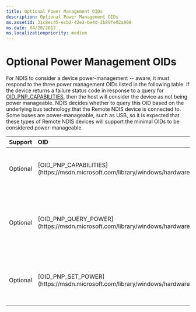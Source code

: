 ```yaml
---
title: Optional Power Management OIDs
description: Optional Power Management OIDs
ms.assetid: 31c8ec45-ecb2-42e2-be4d-2b89fe02a908
ms.date: 04/20/2017
ms.localizationpriority: medium
---
```


# Optional Power Management OIDs





For NDIS to consider a device power-management -- aware, it must respond to the three power management OIDs listed in the following table. If the device returns a failure status code in response to a query for [OID\_PNP\_CAPABILITIES](https://msdn.microsoft.com/library/windows/hardware/ff569774), then the host will consider the device as not being power manageable. NDIS decides whether to query this OID based on the underlying bus technology that the Remote NDIS device is connected to. Some buses are power-manageable, such as USB, so it is expected that these types of Remote NDIS devices will support the minimal OIDs to be considered power-manageable.

<table>
<colgroup>
<col width="33%" />
<col width="33%" />
<col width="33%" />
</colgroup>
<thead>
<tr class="header">
<th align="left">Support</th>
<th align="left">OID</th>
<th align="left">Description</th>
</tr>
</thead>
<tbody>
<tr class="odd">
<td align="left"><p>Optional</p></td>
<td align="left"><p>[OID_PNP_CAPABILITIES](https://msdn.microsoft.com/library/windows/hardware/ff569774)</p></td>
<td align="left"><p>The NIC's Power Management abilities</p></td>
</tr>
<tr class="even">
<td align="left"><p>Optional</p></td>
<td align="left"><p>[OID_PNP_QUERY_POWER](https://msdn.microsoft.com/library/windows/hardware/ff569778)</p></td>
<td align="left"><p>A query to determine whether the device can transition to a specific power state.</p></td>
</tr>
<tr class="odd">
<td align="left"><p>Optional</p></td>
<td align="left"><p>[OID_PNP_SET_POWER](https://msdn.microsoft.com/library/windows/hardware/ff569780)</p></td>
<td align="left"><p>A command to set the device to specified power state</p></td>
</tr>
</tbody>
</table>

 

 

 






